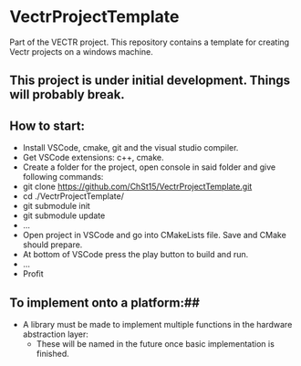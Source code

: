 # VectrProjectTemplate
Part of the VECTR project. 
This repository contains a template for creating Vectr projects on a windows machine.
## **This project is under initial development. Things will probably break.**
## How to start:
- Install VSCode, cmake, git and the visual studio compiler.
- Get VSCode extensions: c++, cmake.
- Create a folder for the project, open console in said folder and give following commands:
- git clone https://github.com/ChSt15/VectrProjectTemplate.git
- cd ./VectrProjectTemplate/
- git submodule init
- git submodule update
- ...
- Open project in VSCode and go into CMakeLists file. Save and CMake should prepare.
- At bottom of VSCode press the play button to build and run.
- ...
- Profit
## To implement onto a platform:##
- A library must be made to implement multiple functions in the hardware abstraction layer:
    - These will be named in the future once basic implementation is finished.